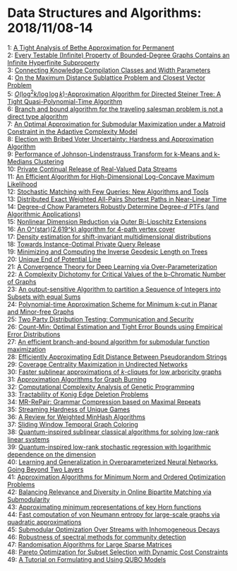 # Data Structures and Algorithms: 2018/11/08-14  
1: [A Tight Analysis of Bethe Approximation for Permanent](https://doi.org/10.48550/arXiv.1811.02933)  
2: [Every Testable (Infinite) Property of Bounded-Degree Graphs Contains an  Infinite Hyperfinite Subproperty](https://doi.org/10.48550/arXiv.1811.02937)  
3: [Connecting Knowledge Compilation Classes and Width Parameters](https://doi.org/10.48550/arXiv.1811.02944)  
4: [On the Maximum Distance Sublattice Problem and Closest Vector Problem](https://doi.org/10.48550/arXiv.1811.03019)  
5: [$O(\log^2k/\log\log{k})$-Approximation Algorithm for Directed Steiner  Tree: A Tight Quasi-Polynomial-Time Algorithm](https://doi.org/10.48550/arXiv.1811.03020)  
6: [Branch and bound algorithm for the traveling salesman problem is not a  direct type algorithm](https://doi.org/10.48550/arXiv.1811.03031)  
7: [An Optimal Approximation for Submodular Maximization under a Matroid  Constraint in the Adaptive Complexity Model](https://doi.org/10.48550/arXiv.1811.03093)  
8: [Election with Bribed Voter Uncertainty: Hardness and Approximation  Algorithm](https://doi.org/10.48550/arXiv.1811.03158)  
9: [Performance of Johnson-Lindenstrauss Transform for k-Means and k-Medians  Clustering](https://doi.org/10.48550/arXiv.1811.03195)  
10: [Private Continual Release of Real-Valued Data Streams](https://doi.org/10.48550/arXiv.1811.03197)  
11: [An Efficient Algorithm for High-Dimensional Log-Concave Maximum  Likelihood](https://doi.org/10.48550/arXiv.1811.03204)  
12: [Stochastic Matching with Few Queries: New Algorithms and Tools](https://doi.org/10.48550/arXiv.1811.03224)  
13: [Distributed Exact Weighted All-Pairs Shortest Paths in Near-Linear Time](https://doi.org/10.48550/arXiv.1811.03337)  
14: [Degree-$d$ Chow Parameters Robustly Determine Degree-$d$ PTFs (and  Algorithmic Applications)](https://doi.org/10.48550/arXiv.1811.03491)  
15: [Nonlinear Dimension Reduction via Outer Bi-Lipschitz Extensions](https://doi.org/10.48550/arXiv.1811.03591)  
16: [An O^(star)(2.619^k) algorithm for 4-path vertex cover](https://doi.org/10.48550/arXiv.1811.03592)  
17: [Density estimation for shift-invariant multidimensional distributions](https://doi.org/10.48550/arXiv.1811.03744)  
18: [Towards Instance-Optimal Private Query Release](https://doi.org/10.48550/arXiv.1811.03763)  
19: [Minimizing and Computing the Inverse Geodesic Length on Trees](https://doi.org/10.48550/arXiv.1811.03836)  
20: [Unique End of Potential Line](https://doi.org/10.48550/arXiv.1811.03841)  
21: [A Convergence Theory for Deep Learning via Over-Parameterization](https://doi.org/10.48550/arXiv.1811.03962)  
22: [A Complexity Dichotomy for Critical Values of the b-Chromatic Number of  Graphs](https://doi.org/10.48550/arXiv.1811.03966)  
23: [An output-sensitive Algorithm to partition a Sequence of Integers into  Subsets with equal Sums](https://doi.org/10.48550/arXiv.1811.04014)  
24: [Polynomial-time Approximation Scheme for Minimum k-cut in Planar and  Minor-free Graphs](https://doi.org/10.48550/arXiv.1811.04052)  
25: [Two Party Distribution Testing: Communication and Security](https://doi.org/10.48550/arXiv.1811.04065)  
26: [Count-Min: Optimal Estimation and Tight Error Bounds using Empirical  Error Distributions](https://doi.org/10.48550/arXiv.1811.04150)  
27: [An efficient branch-and-bound algorithm for submodular function  maximization](https://doi.org/10.48550/arXiv.1811.04177)  
28: [Efficiently Approximating Edit Distance Between Pseudorandom Strings](https://doi.org/10.48550/arXiv.1811.04300)  
29: [Coverage Centrality Maximization in Undirected Networks](https://doi.org/10.48550/arXiv.1811.04331)  
30: [Faster sublinear approximations of $k$-cliques for low arboricity graphs](https://doi.org/10.48550/arXiv.1811.04425)  
31: [Approximation Algorithms for Graph Burning](https://doi.org/10.48550/arXiv.1811.04449)  
32: [Computational Complexity Analysis of Genetic Programming](https://doi.org/10.48550/arXiv.1811.04465)  
33: [Tractability of Konig Edge Deletion Problems](https://doi.org/10.48550/arXiv.1811.04560)  
34: [MR-RePair: Grammar Compression based on Maximal Repeats](https://doi.org/10.48550/arXiv.1811.04596)  
35: [Streaming Hardness of Unique Games](https://doi.org/10.48550/arXiv.1811.04607)  
36: [A Review for Weighted MinHash Algorithms](https://doi.org/10.48550/arXiv.1811.04633)  
37: [Sliding Window Temporal Graph Coloring](https://doi.org/10.48550/arXiv.1811.04753)  
38: [Quantum-inspired sublinear classical algorithms for solving low-rank  linear systems](https://doi.org/10.48550/arXiv.1811.04852)  
39: [Quantum-inspired low-rank stochastic regression with logarithmic  dependence on the dimension](https://doi.org/10.48550/arXiv.1811.04909)  
40: [Learning and Generalization in Overparameterized Neural Networks, Going  Beyond Two Layers](https://doi.org/10.48550/arXiv.1811.04918)  
41: [Approximation Algorithms for Minimum Norm and Ordered Optimization  Problems](https://doi.org/10.48550/arXiv.1811.05022)  
42: [Balancing Relevance and Diversity in Online Bipartite Matching via  Submodularity](https://doi.org/10.48550/arXiv.1811.05100)  
43: [Approximating minimum representations of key Horn functions](https://doi.org/10.48550/arXiv.1811.05160)  
44: [Fast computation of von Neumann entropy for large-scale graphs via  quadratic approximations](https://doi.org/10.48550/arXiv.1811.11087)  
45: [Submodular Optimization Over Streams with Inhomogeneous Decays](https://doi.org/10.48550/arXiv.1811.05652)  
46: [Robustness of spectral methods for community detection](https://doi.org/10.48550/arXiv.1811.05808)  
47: [Randomisation Algorithms for Large Sparse Matrices](https://doi.org/10.48550/arXiv.1811.05974)  
48: [Pareto Optimization for Subset Selection with Dynamic Cost Constraints](https://doi.org/10.48550/arXiv.1811.07806)  
49: [A Tutorial on Formulating and Using QUBO Models](https://doi.org/10.48550/arXiv.1811.11538)  